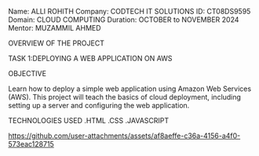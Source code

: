 Name: ALLI ROHITH
Company: CODTECH IT SOLUTIONS
ID: CT08DS9595
Domain: CLOUD COMPUTING
Duration: OCTOBER to NOVEMBER 2024
Mentor: MUZAMMIL AHMED


  OVERVIEW OF THE PROJECT

  TASK 1:DEPLOYING A WEB APPLICATION ON AWS

  OBJECTIVE
  
  Learn how to deploy a simple web application using Amazon Web Services
 (AWS). This project will teach the basics of cloud deployment, including
 setting up a server and configuring the web application.

 TECHNOLOGIES USED
 .HTML
 .CSS
 .JAVASCRIPT

https://github.com/user-attachments/assets/af8aeffe-c36a-4156-a4f0-573eac128715


 
